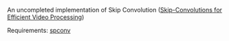 An uncompleted implementation of Skip Convolution ([Skip-Convolutions for Efficient Video Processing](https://arxiv.org/abs/2104.11487))

Requirements: [spconv](https://github.com/traveller59/spconv)

